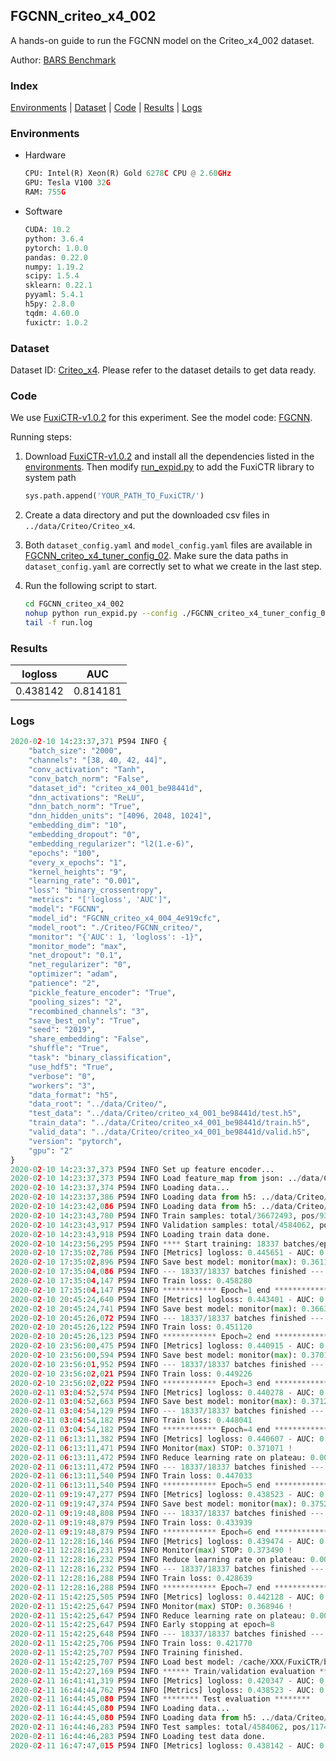 ## FGCNN_criteo_x4_002

A hands-on guide to run the FGCNN model on the Criteo_x4_002 dataset.

Author: [BARS Benchmark](https://github.com/reczoo/BARS/blob/main/CITATION)

### Index
[Environments](#Environments) | [Dataset](#Dataset) | [Code](#Code) | [Results](#Results) | [Logs](#Logs)

### Environments
+ Hardware

  ```python
  CPU: Intel(R) Xeon(R) Gold 6278C CPU @ 2.60GHz
  GPU: Tesla V100 32G
  RAM: 755G

  ```

+ Software

  ```python
  CUDA: 10.2
  python: 3.6.4
  pytorch: 1.0.0
  pandas: 0.22.0
  numpy: 1.19.2
  scipy: 1.5.4
  sklearn: 0.22.1
  pyyaml: 5.4.1
  h5py: 2.8.0
  tqdm: 4.60.0
  fuxictr: 1.0.2
  ```

### Dataset
Dataset ID: [Criteo_x4](https://github.com/reczoo/Datasets/tree/main/Criteo/Criteo_x4). Please refer to the dataset details to get data ready.

### Code

We use [FuxiCTR-v1.0.2](https://github.com/reczoo/FuxiCTR/tree/v1.0.2) for this experiment. See the model code: [FGCNN](https://github.com/reczoo/FuxiCTR/blob/v1.0.2/fuxictr/pytorch/models/FGCNN.py).

Running steps:

1. Download [FuxiCTR-v1.0.2](https://github.com/reczoo/FuxiCTR/archive/refs/tags/v1.0.2.zip) and install all the dependencies listed in the [environments](#environments). Then modify [run_expid.py](./run_expid.py#L5) to add the FuxiCTR library to system path
    
    ```python
    sys.path.append('YOUR_PATH_TO_FuxiCTR/')
    ```

2. Create a data directory and put the downloaded csv files in `../data/Criteo/Criteo_x4`.

3. Both `dataset_config.yaml` and `model_config.yaml` files are available in [FGCNN_criteo_x4_tuner_config_02](./FGCNN_criteo_x4_tuner_config_02). Make sure the data paths in `dataset_config.yaml` are correctly set to what we create in the last step.

4. Run the following script to start.

    ```bash
    cd FGCNN_criteo_x4_002
    nohup python run_expid.py --config ./FGCNN_criteo_x4_tuner_config_02 --expid FGCNN_criteo_x4_004_50ff06b8 --gpu 0 > run.log &
    tail -f run.log
    ```

### Results

| logloss | AUC  |
|:--------------------:|:--------------------:|
| 0.438142 | 0.814181  |


### Logs
```python
2020-02-10 14:23:37,371 P594 INFO {
    "batch_size": "2000",
    "channels": "[38, 40, 42, 44]",
    "conv_activation": "Tanh",
    "conv_batch_norm": "False",
    "dataset_id": "criteo_x4_001_be98441d",
    "dnn_activations": "ReLU",
    "dnn_batch_norm": "True",
    "dnn_hidden_units": "[4096, 2048, 1024]",
    "embedding_dim": "10",
    "embedding_dropout": "0",
    "embedding_regularizer": "l2(1.e-6)",
    "epochs": "100",
    "every_x_epochs": "1",
    "kernel_heights": "9",
    "learning_rate": "0.001",
    "loss": "binary_crossentropy",
    "metrics": "['logloss', 'AUC']",
    "model": "FGCNN",
    "model_id": "FGCNN_criteo_x4_004_4e919cfc",
    "model_root": "./Criteo/FGCNN_criteo/",
    "monitor": "{'AUC': 1, 'logloss': -1}",
    "monitor_mode": "max",
    "net_dropout": "0.1",
    "net_regularizer": "0",
    "optimizer": "adam",
    "patience": "2",
    "pickle_feature_encoder": "True",
    "pooling_sizes": "2",
    "recombined_channels": "3",
    "save_best_only": "True",
    "seed": "2019",
    "share_embedding": "False",
    "shuffle": "True",
    "task": "binary_classification",
    "use_hdf5": "True",
    "verbose": "0",
    "workers": "3",
    "data_format": "h5",
    "data_root": "../data/Criteo/",
    "test_data": "../data/Criteo/criteo_x4_001_be98441d/test.h5",
    "train_data": "../data/Criteo/criteo_x4_001_be98441d/train.h5",
    "valid_data": "../data/Criteo/criteo_x4_001_be98441d/valid.h5",
    "version": "pytorch",
    "gpu": "2"
}
2020-02-10 14:23:37,373 P594 INFO Set up feature encoder...
2020-02-10 14:23:37,373 P594 INFO Load feature_map from json: ../data/Criteo/criteo_x4_001_be98441d/feature_map.json
2020-02-10 14:23:37,374 P594 INFO Loading data...
2020-02-10 14:23:37,386 P594 INFO Loading data from h5: ../data/Criteo/criteo_x4_001_be98441d/train.h5
2020-02-10 14:23:42,086 P594 INFO Loading data from h5: ../data/Criteo/criteo_x4_001_be98441d/valid.h5
2020-02-10 14:23:43,780 P594 INFO Train samples: total/36672493, pos/9396350, neg/27276143, ratio/25.62%
2020-02-10 14:23:43,917 P594 INFO Validation samples: total/4584062, pos/1174544, neg/3409518, ratio/25.62%
2020-02-10 14:23:43,918 P594 INFO Loading train data done.
2020-02-10 14:23:56,295 P594 INFO **** Start training: 18337 batches/epoch ****
2020-02-10 17:35:02,786 P594 INFO [Metrics] logloss: 0.445651 - AUC: 0.806810
2020-02-10 17:35:02,896 P594 INFO Save best model: monitor(max): 0.361159
2020-02-10 17:35:04,086 P594 INFO --- 18337/18337 batches finished ---
2020-02-10 17:35:04,147 P594 INFO Train loss: 0.458280
2020-02-10 17:35:04,147 P594 INFO ************ Epoch=1 end ************
2020-02-10 20:45:24,640 P594 INFO [Metrics] logloss: 0.443401 - AUC: 0.809772
2020-02-10 20:45:24,741 P594 INFO Save best model: monitor(max): 0.366371
2020-02-10 20:45:26,072 P594 INFO --- 18337/18337 batches finished ---
2020-02-10 20:45:26,122 P594 INFO Train loss: 0.451120
2020-02-10 20:45:26,123 P594 INFO ************ Epoch=2 end ************
2020-02-10 23:56:00,475 P594 INFO [Metrics] logloss: 0.440915 - AUC: 0.811097
2020-02-10 23:56:00,594 P594 INFO Save best model: monitor(max): 0.370182
2020-02-10 23:56:01,952 P594 INFO --- 18337/18337 batches finished ---
2020-02-10 23:56:02,021 P594 INFO Train loss: 0.449226
2020-02-10 23:56:02,022 P594 INFO ************ Epoch=3 end ************
2020-02-11 03:04:52,574 P594 INFO [Metrics] logloss: 0.440278 - AUC: 0.811545
2020-02-11 03:04:52,663 P594 INFO Save best model: monitor(max): 0.371267
2020-02-11 03:04:54,129 P594 INFO --- 18337/18337 batches finished ---
2020-02-11 03:04:54,182 P594 INFO Train loss: 0.448041
2020-02-11 03:04:54,182 P594 INFO ************ Epoch=4 end ************
2020-02-11 06:13:11,382 P594 INFO [Metrics] logloss: 0.440607 - AUC: 0.811679
2020-02-11 06:13:11,471 P594 INFO Monitor(max) STOP: 0.371071 !
2020-02-11 06:13:11,472 P594 INFO Reduce learning rate on plateau: 0.000100
2020-02-11 06:13:11,472 P594 INFO --- 18337/18337 batches finished ---
2020-02-11 06:13:11,540 P594 INFO Train loss: 0.447033
2020-02-11 06:13:11,540 P594 INFO ************ Epoch=5 end ************
2020-02-11 09:19:47,277 P594 INFO [Metrics] logloss: 0.438523 - AUC: 0.813785
2020-02-11 09:19:47,374 P594 INFO Save best model: monitor(max): 0.375262
2020-02-11 09:19:48,808 P594 INFO --- 18337/18337 batches finished ---
2020-02-11 09:19:48,879 P594 INFO Train loss: 0.433939
2020-02-11 09:19:48,879 P594 INFO ************ Epoch=6 end ************
2020-02-11 12:28:16,146 P594 INFO [Metrics] logloss: 0.439474 - AUC: 0.812964
2020-02-11 12:28:16,231 P594 INFO Monitor(max) STOP: 0.373490 !
2020-02-11 12:28:16,232 P594 INFO Reduce learning rate on plateau: 0.000010
2020-02-11 12:28:16,232 P594 INFO --- 18337/18337 batches finished ---
2020-02-11 12:28:16,288 P594 INFO Train loss: 0.428639
2020-02-11 12:28:16,288 P594 INFO ************ Epoch=7 end ************
2020-02-11 15:42:25,505 P594 INFO [Metrics] logloss: 0.442128 - AUC: 0.811074
2020-02-11 15:42:25,647 P594 INFO Monitor(max) STOP: 0.368946 !
2020-02-11 15:42:25,647 P594 INFO Reduce learning rate on plateau: 0.000001
2020-02-11 15:42:25,647 P594 INFO Early stopping at epoch=8
2020-02-11 15:42:25,648 P594 INFO --- 18337/18337 batches finished ---
2020-02-11 15:42:25,706 P594 INFO Train loss: 0.421770
2020-02-11 15:42:25,707 P594 INFO Training finished.
2020-02-11 15:42:25,707 P594 INFO Load best model: /cache/XXX/FuxiCTR/benchmarks/Criteo/FGCNN_criteo/criteo_x4_001_be98441d/FGCNN_criteo_x4_004_4e919cfc_criteo_x4_001_be98441d_model.ckpt
2020-02-11 15:42:27,169 P594 INFO ****** Train/validation evaluation ******
2020-02-11 16:41:41,319 P594 INFO [Metrics] logloss: 0.420347 - AUC: 0.832032
2020-02-11 16:44:44,762 P594 INFO [Metrics] logloss: 0.438523 - AUC: 0.813785
2020-02-11 16:44:45,080 P594 INFO ******** Test evaluation ********
2020-02-11 16:44:45,080 P594 INFO Loading data...
2020-02-11 16:44:45,080 P594 INFO Loading data from h5: ../data/Criteo/criteo_x4_001_be98441d/test.h5
2020-02-11 16:44:46,283 P594 INFO Test samples: total/4584062, pos/1174544, neg/3409518, ratio/25.62%
2020-02-11 16:44:46,283 P594 INFO Loading test data done.
2020-02-11 16:47:47,015 P594 INFO [Metrics] logloss: 0.438142 - AUC: 0.814181

```
